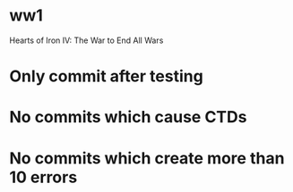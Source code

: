 # ww1
Hearts of Iron IV: The War to End All Wars
# Only commit after testing
# No commits which cause CTDs
# No commits which create more than 10 errors
